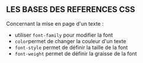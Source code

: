 ## LES BASES DES REFERENCES CSS


Concernant la mise en page d'un texte :
- utiliser `font-family` pour modifier la font
- `color`permet de changer la couleur d'un texte
- `font-style` permet de définir la taille de la font
- `font-weight` permet de définir la graisse de la font
